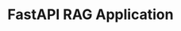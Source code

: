 ---
title: FastAPI RAG Application
emoji: 📚
colorFrom: blue
colorTo: green
sdk: docker
app_port: 7860
---